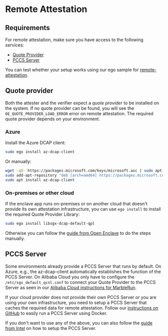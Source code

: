 # Remote Attestation

## Requirements

For remote attestation, make sure you have access to the following services:
- [Quote Provider](#quote-provider)
- [PCCS Server](#pccs-server)

You can test whether your setup works using our ego sample for [remote-attestation](https://github.com/edgelesssys/ego/tree/master/samples/remote_attestation).

## Quote provider
Both the attester and the verifier expect a *quote provider* to be installed on the system. If no quote provider can be found, you will see the `OE_QUOTE_PROVIDER_LOAD_ERROR` error on remote attestation. The required quote provider depends on your environment.

### Azure
Install the Azure DCAP client:
```bash
sudo ego install az-dcap-client
```
Or manually:
```bash
wget -qO- https://packages.microsoft.com/keys/microsoft.asc | sudo apt-key add
sudo add-apt-repository "deb [arch=amd64] https://packages.microsoft.com/ubuntu/`lsb_release -rs`/prod `lsb_release -cs` main"
sudo apt install az-dcap-client
```

### On-premises or other cloud
If the enclave app runs on-premises or on another cloud that doesn't provide its own attestation infrastructure, you can use `ego install` to install the required Quote Provider Library:
```bash
sudo ego install libsgx-dcap-default-qpl
```
Otherwise you can follow the [guide from Open Enclave](https://github.com/openenclave/openenclave/blob/master/docs/GettingStartedDocs/Contributors/NonAccMachineSGXLinuxGettingStarted.md#3-set-up-intel-dcap-quote-provider-library-qpl) to do the steps manually.

## PCCS Server
Some environments already provide a PCCS Server that runs by default. On Azure, e.g., the az-dcap-client automatically establishes the function of the PCCS Server.
On Alibaba Cloud you only have to configure the `/etc/sgx_default_qcnl.conf` to connect your Quote Provider to the PCCS Server as seen in our [Alibaba Cloud instructions for MarbleRun](https://github.com/edgelesssys/docs.edgeless.systems/blob/7aaf466cd94dfdde605aeb2623b8e5bb351a24b7/marblerun/deployment/cloud.md#alibaba-cloud-elastic-compute-service).

If your cloud provider does not provide their own PCCS Server or you are using your own infrastructure, you need to setup a PCCS Server that caches the required data for remote attestation.
Follow our [instructions on GitHub](https://github.com/edgelesssys/era/blob/master/pccs/README.md) to easily run a PCCS Server using Docker.

If you don't want to use any of the above, you can also follow the [guide from Intel](https://www.intel.com/content/www/us/en/developer/articles/guide/intel-software-guard-extensions-data-center-attestation-primitives-quick-install-guide.html) on how to setup the PCCS Server.
